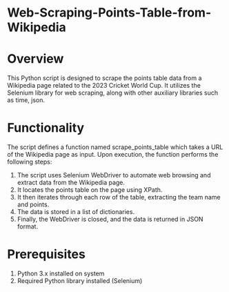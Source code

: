 # Web-Scraping-Points-Table-from-Wikipedia
# Overview
This Python script is designed to scrape the points table data from a Wikipedia page related to the 2023 Cricket World Cup. It utilizes the Selenium library for web scraping, along with other auxiliary libraries such as time, json.

# Functionality
The script defines a function named scrape_points_table which takes a URL of the Wikipedia page as input. Upon execution, the function performs the following steps:

1. The script uses Selenium WebDriver to automate web browsing and extract data from the Wikipedia page.
2. It locates the points table on the page using XPath.
3. It then iterates through each row of the table, extracting the team name and points.
4. The data is stored in a list of dictionaries.
5. Finally, the WebDriver is closed, and the data is returned in JSON format.
# Prerequisites
1. Python 3.x installed on system
2. Required Python library installed (Selenium)
